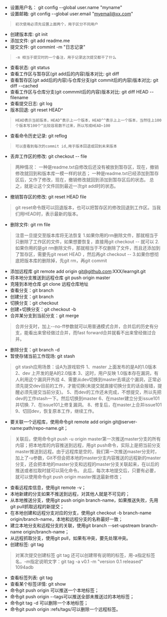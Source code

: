 - 设置用户名：  git config --global user.name "myname"
- 设置邮箱:  git config --global user.email "myemail@xx.com"
>`初次使用必须先设置上面两个，用于区分不同用户`
- 创建版本库:  git init
- 添加文件:  git add readme.me
- 提交文件:  git commint -m "日志记录"
>`-m 相当于提交时的一个备注，用于记录这次提交都干了什么`
- 查看状态:  git status
- 查看工作区与暂存区(git add后的内容)版本对比:  git diff
- 查看暂存区(git add后的内容)与仓库分支(git commit后的内容)版本对比:  git diff --cached
- 查看工作区与仓库分支(git commmit后的内容)版本对比:  git diff HEAD -- filename
- 查看提交日志:  git log
- 版本回退:  git reset HEAD^
> `HEAD表示当前版本，HEAD^表示上一个版本，HEAD^^表示上上一个版本，当然往上100个版本写100个^比较容易数不过来，所以写成HEAD~100`
- 查看命令历史记录:  git reflog
> `可以查看到每次的commit id,用于版本回退或回到未来版本`
- 丢弃工作区的修改:  git checkout -- file
>两种情况：
>一种是readme.txt自修改后还没有被放到暂存区，现在，撤销修改就回到和版本库一模一样的状态；
>一种是readme.txt已经添加到暂存区后，又作了修改，现在，撤销修改就回到添加到暂存区后的状态。
>总之，就是让这个文件回到最近一次git add时的状态。
- 撤销暂存区的修改:  git reset HEAD file
> git reset命令既可以回退版本，也可以把暂存区的修改回退到工作区。当我们用HEAD时，表示最新的版本。
- 删除文件:  git rm file
> 注意一旦提交至版本库将无法恢复
> 1.如果你用的rm删除文件，那就相当于只删除了工作区的文件，如果想要恢复，直接用git checkout -- <file>就可以 2.如果你用的是git rm删除文件，那就相当于不仅删除了文件，而且还添加到了暂存区，需要先git reset HEAD <file>，然后再git checkout -- <file> 3.如果你想彻底把版本库的删除掉，先git rm，再git commit
- 添加远程库  git remote add origin git@github.com:XXX/learngit.git
- 将本地分支推送到远程仓库  git push origin master
- 克隆到本地仓库  git clone 远程仓库地址
- 查看分支：git branch
- 创建分支：git branch <name>
- 切换分支：git checkout <name>
- 创建+切换分支：git checkout -b <name>
- 合并某分支到当前分支：git merge <name>
> 合并分支时，加上--no-ff参数就可以用普通模式合并，合并后的历史有分支，能看出来曾经做过合并，而fast forward合并就看不出来曾经做过合并。
- 删除分支：git branch -d <name>
- 暂使存储当前工作现场: git stash
> git stash应用场景：设A为游戏软件 1、master 上面发布的是A的1.0版本 2、dev 上开发的是A的2.0版本 3、这时，用户反映 1.0版本存在漏洞，有人利用这个漏洞开外挂 4、需要从dev切换到master去填这个漏洞，正常必须先提交dev目前的工作，才能切换(未提交就直接切换分支的话会报错，提醒必须先提交当前分支)。 5、而dev的工作还未完成，不想提交，所以先把dev的工作stash一下。然后切换到master 6、在master建立分支issue101并切换. 7、在issue101上修复漏洞。 8、修复后，在master上合并issue101 9、切回dev，恢复原本工作，继续工作。
- 要关联一个远程库，使用命令git remote add origin git@server-name:path/repo-name.git；
>关联后，使用命令git push -u origin master第一次推送master分支的所有内容；把本地库的内容推送到远程，用git push命令，实际上是把当前分支master推送到远程。由于远程库是空的，我们第一次推送master分支时，加上了-u参数，Git不但会把本地的master分支内容推送的远程新的master分支，还会把本地的master分支和远程的master分支关联起来，在以后的推送或者拉取时就可以简化命令。
>此后，每次本地提交后，只要有必要，就可以使用命令git push origin master推送最新修改；
- 查看远程库信息，使用git remote -v；
- 本地新建的分支如果不推送到远程，对其他人就是不可见的；
- 从本地推送分支，使用git push origin branch-name，如果推送失败，先用git pull抓取远程的新提交；
- 在本地创建和远程分支对应的分支，使用git checkout -b branch-name origin/branch-name，本地和远程分支的名称最好一致；
- 建立本地分支和远程分支的关联，使用git branch --set-upstream branch-name origin/branch-name；
- 从远程抓取分支，使用git pull，如果有冲突，要先处理冲突。
- 创建标签:  git tag <name>
> 对某次提交创建标签  git tag <name> <commitid>
> 还可以创建带有说明的标签，用-a指定标签名，-m指定说明文字：git tag -a v0.1 -m "version 0.1 released" 1094adb
- 查看标签列表:  git tag
- 查看某个标签详情:  git show <tagname>
- 命令git push origin <tagname>可以推送一个本地标签；
- 命令git push origin --tags可以推送全部未推送过的本地标签；
- 命令git tag -d <tagname>可以删除一个本地标签；
- 命令git push origin :refs/tags/<tagname>可以删除一个远程标签。